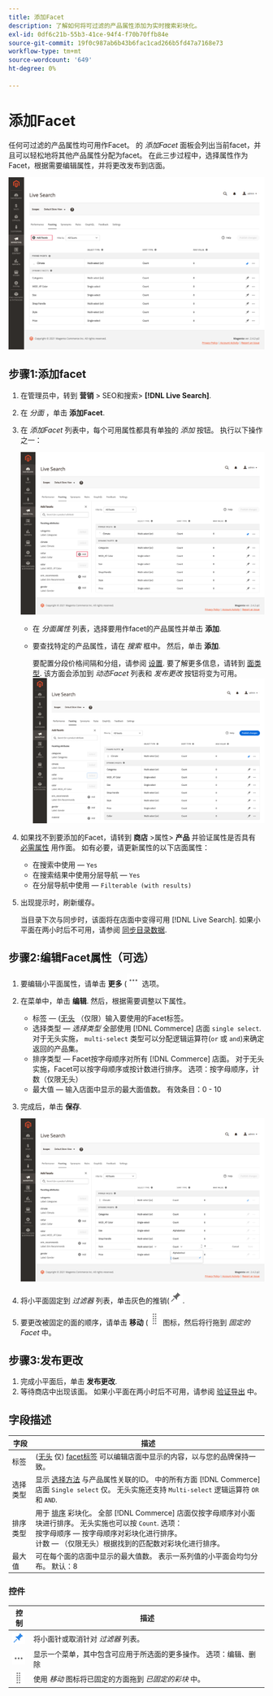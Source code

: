 ```yaml
---
title: 添加Facet
description: 了解如何将可过滤的产品属性添加为实时搜索彩块化。
exl-id: 0df6c21b-55b3-41ce-94f4-f70b70ffb84e
source-git-commit: 19f0c987ab6b43b6fac1cad266b5fd47a7168e73
workflow-type: tm+mt
source-wordcount: '649'
ht-degree: 0%

---
```


# 添加Facet

任何可过滤的产品属性均可用作Facet。 的 *添加Facet* 面板会列出当前facet，并且可以轻松地将其他产品属性分配为facet。 在此三步过程中，选择属性作为Facet，根据需要编辑属性，并将更改发布到店面。

![分面工作区](assets/facets-add.png)

## 步骤1:添加facet

1. 在管理员中，转到 **营销** > SEO和搜索> **[!DNL Live Search]**.
1. 在 *分面* ，单击 **添加Facet**.
1. 在 *添加Facet* 列表中，每个可用属性都具有单独的 *添加* 按钮。 执行以下操作之一：

   ![添加了Facet](assets/facets-list-add.png)

   * 在 *分面属性* 列表，选择要用作facet的产品属性并单击 **添加**.
   * 要查找特定的产品属性，请在 *搜索* 框中。 然后，单击 **添加**.

      要配置分段价格间隔和分组，请参阅 [设置](settings.md). 要了解更多信息，请转到 [面类型](facets-type.md).
该方面会添加到 *动态Facet* 列表和 *发布更改* 按钮将变为可用。
   ![添加了Facet](assets/facet-added.png)

1. 如果找不到要添加的Facet，请转到 **商店** >属性> **产品** 并验证属性是否具有 [必需属性](facets.md) 用作面。 如有必要，请更新属性的以下店面属性：

   * 在搜索中使用 —  `Yes`
   * 在搜索结果中使用分层导航 —  `Yes`
   * 在分层导航中使用 —  `Filterable (with results)`

1. 出现提示时，刷新缓存。

   当目录下次与同步时，该面将在店面中变得可用 [!DNL Live Search]. 如果小平面在两小时后不可用，请参阅 [同步目录数据](install.md#synchronize-catalog-data).

## 步骤2:编辑Facet属性（可选）

1. 要编辑小平面属性，请单击 **更多** (![更多选择器](assets/btn-more.png) 选项。
1. 在菜单中，单击 **编辑**. 然后，根据需要调整以下属性。

   * 标签 — ([无头](facets-type.md) （仅限）输入要使用的Facet标签。
   * 选择类型 —  *选择类型* 全部使用 [!DNL Commerce] 店面 `single select`. 对于无头实施， `multi-select` 类型可以分配逻辑运算符(`or` 或 `and`)来确定返回的产品集。
   * 排序类型 — Facet按字母顺序对所有 [!DNL Commerce] 店面。 对于无头实施，Facet可以按字母顺序或按计数进行排序。 选项：按字母顺序，计数（仅限无头）
   * 最大值 — 输入店面中显示的最大面值数。 有效条目：0 - 10

1. 完成后，单击 **保存**.

   ![分面工作区](assets/facet-edit.png)

1. 将小平面固定到 *过滤器* 列表，单击灰色的推销(![固定选择器](assets/btn-pin-gray.png).
1. 要更改被固定的面的顺序，请单击 **移动** (![移动选择器](assets/btn-move.png) 图标，然后将行拖到 *固定的Facet* 中。

## 步骤3:发布更改

1. 完成小平面后，单击 **发布更改**.
1. 等待商店中出现该面。
如果小平面在两小时后不可用，请参阅 [验证导出](install.md#synchronize-catalog-data) 中。

## 字段描述

| 字段 | 描述 |
|--- |--- |
| 标签 | ([无头](facets-type.md) 仅) [facet标签](facets-type.md) 可以编辑店面中显示的内容，以与您的品牌保持一致。 |
| 选择类型 | 显示 [选择方法](facets-type.md) 与产品属性关联的ID。 中的所有方面 [!DNL Commerce] 店面 `Single select` 仅。 无头实施还支持 `Multi-select` 逻辑运算符 `OR` 和 `AND`. |
| 排序类型 | 用于 [排序](facets-type.md) 彩块化。 全部 [!DNL Commerce] 店面仅按字母顺序对小面块进行排序。 无头实施也可以按 `Count`. 选项：<br />按字母顺序 — 按字母顺序对彩块化进行排序。<br />计数 — （仅限无头）根据找到的匹配数对彩块化进行排序。 |
| 最大值 | 可在每个面的店面中显示的最大值数。 表示一系列值的小平面会均匀分布。 默认：8 |

### 控件

| 控制 | 描述 |
|--- |--- |
| ![固定选择器](assets/btn-pin-blue.png) | 将小面针或取消针对 *过滤器* 列表。 |
| ![更多选择器](assets/btn-more.png) | 显示一个菜单，其中包含可应用于所选面的更多操作。 选项：编辑、删除 |
| ![移动选择器](assets/btn-move.png) | 使用 *移动* 图标将已固定的方面拖到 *已固定的彩块* 中。 |
